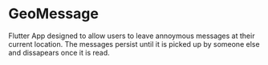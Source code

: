 # GeoMessage

Flutter App designed to allow users to leave annoymous messages at their current location. The messages persist until it is picked up by someone else and dissapears once it is read. 